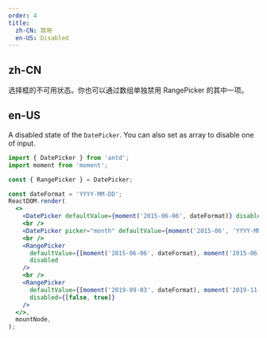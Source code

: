 ```yaml
---
order: 4
title:
  zh-CN: 禁用
  en-US: Disabled
---
```


## zh-CN

选择框的不可用状态。你也可以通过数组单独禁用 RangePicker 的其中一项。

## en-US

A disabled state of the `DatePicker`. You can also set as array to disable one of input.

```jsx
import { DatePicker } from 'antd';
import moment from 'moment';

const { RangePicker } = DatePicker;

const dateFormat = 'YYYY-MM-DD';
ReactDOM.render(
  <>
    <DatePicker defaultValue={moment('2015-06-06', dateFormat)} disabled />
    <br />
    <DatePicker picker="month" defaultValue={moment('2015-06', 'YYYY-MM')} disabled />
    <br />
    <RangePicker
      defaultValue={[moment('2015-06-06', dateFormat), moment('2015-06-06', dateFormat)]}
      disabled
    />
    <br />
    <RangePicker
      defaultValue={[moment('2019-09-03', dateFormat), moment('2019-11-22', dateFormat)]}
      disabled={[false, true]}
    />
  </>,
  mountNode,
);
```
